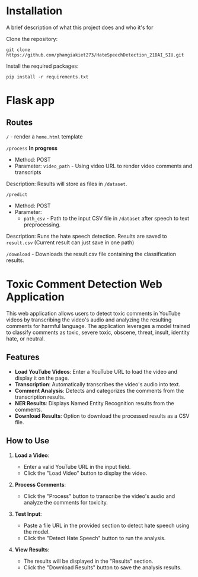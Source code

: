

# Installation

A brief description of what this project does and who it's for

Clone the repository:
```
git clone https://github.com/phamgiakiet273/HateSpeechDetection_21DAI_SIU.git
```

Install the required packages:
```
pip install -r requirements.txt
```

# Flask app
## Routes

`/` - render a `home.html` template

`/process` **In progress**

- Method: POST
- Parameter: `video_path` - Using video URL to render video comments and transcripts

Description: Results will store as files in `/dataset`.

`/predict`

- Method: POST
- Parameter:   
    - `path_csv` - Path to the input CSV file in `/dataset` after speech to text preprocessing.

Description: Runs the hate speech detection. Results are saved to `result.csv` (Current result can just save in one path)

`/download` - Downloads the result.csv file containing the classification results.

# Toxic Comment Detection Web Application

This web application allows users to detect toxic comments in YouTube videos by transcribing the video's audio and analyzing the resulting comments for harmful language. The application leverages a model trained to classify comments as toxic, severe toxic, obscene, threat, insult, identity hate, or neutral.

## Features

- **Load YouTube Videos**: Enter a YouTube URL to load the video and display it on the page.
- **Transcription**: Automatically transcribes the video's audio into text.
- **Comment Analysis**: Detects and categorizes the comments from the transcription results.
- **NER Results**: Displays Named Entity Recognition results from the comments.
- **Download Results**: Option to download the processed results as a CSV file.

## How to Use

1. **Load a Video**:
   - Enter a valid YouTube URL in the input field.
   - Click the "Load Video" button to display the video.

2. **Process Comments**:
   - Click the "Process" button to transcribe the video's audio and analyze the comments for toxicity.

3. **Test Input**:
   - Paste a file URL in the provided section to detect hate speech using the model.
   - Click the "Detect Hate Speech" button to run the analysis.

4. **View Results**:
   - The results will be displayed in the "Results" section.
   - Click the "Download Results" button to save the analysis results.

